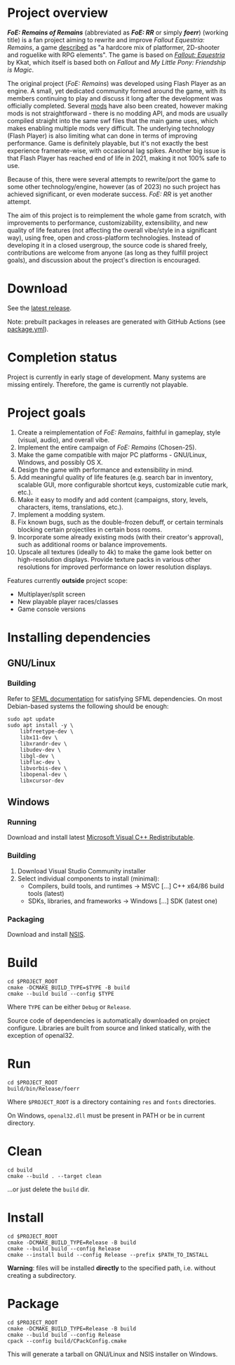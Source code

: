 # Project overview
_**FoE: Remains of Remains**_ (abbreviated as _**FoE: RR**_ or simply _**foerr**_) (working title) is a fan project
aiming to rewrite and improve _Fallout Equestria: Remains_, a game [described](http://foe.ucoz.org/main_en.html) as
"a hardcore mix of platformer, 2D-shooter and roguelike with RPG elements".
The game is based on [_Fallout: Equestria_](https://en.wikipedia.org/wiki/Fallout:_Equestria) by Kkat, which itself is
based both on _Fallout_ and _My Little Pony: Friendship is Magic_.

The original project (_FoE: Remains_) was developed using Flash Player as an engine. A small, yet dedicated community
formed around the game, with its members continuing to play and discuss it long after the development was officially
completed. Several [mods](https://fallout-equestria-remains.fandom.com/wiki/User_Modifications) have also been created,
however making mods is not straightforward - there is no modding API, and mods are usually compiled straight into the
same swf files that the main game uses, which makes enabling multiple mods very difficult. The underlying technology
(Flash Player) is also limiting what can done in terms of improving performance. Game is definitely playable, but it's
not exactly the best experience framerate-wise, with occasional lag spikes. Another big issue is that Flash Player has
reached end of life in 2021, making it not 100% safe to use.

Because of this, there were several attempts to rewrite/port the game to some other technology/engine, however
(as of 2023) no such project has achieved significant, or even moderate success. _FoE: RR_ is yet another attempt.

The aim of this project is to reimplement the whole game from scratch, with improvements to performance,
customizability, extensibility, and new quality of life features (not affecting the overall vibe/style in a significant
way), using free, open and cross-platform technologies. Instead of developing it in a closed usergroup, the source code
is shared freely, contributions are welcome from anyone (as long as they fulfill project goals), and discussion about
the project's direction is encouraged.

# Download
See the [latest release](https://github.com/h67ma/foerr/releases/latest).

Note: prebuilt packages in releases are generated with GitHub Actions (see
[package.yml](https://github.com/h67ma/foerr/actions/workflows/package.yml)).

# Completion status
Project is currently in early stage of development. Many systems are missing entirely. Therefore, the game is currently
not playable.

# Project goals
1. Create a reimplementation of _FoE: Remains_, faithful in gameplay, style (visual, audio), and overall vibe.
2. Implement the entire campaign of _FoE: Remains_ (Chosen-25).
3. Make the game compatible with major PC platforms - GNU/Linux, Windows, and possibly OS X.
4. Design the game with performance and extensibility in mind.
5. Add meaningful quality of life features (e.g. search bar in inventory, scalable GUI, more configurable shortcut keys,
customizable cutie mark, etc.).
6. Make it easy to modify and add content (campaigns, story, levels, characters, items, translations, etc.).
7. Implement a modding system.
8. Fix known bugs, such as the double-frozen debuff, or certain terminals blocking certain projectiles in certain boss
rooms.
9. Incorporate some already existing mods (with their creator's approval), such as additional rooms or balance
improvements.
10. Upscale all textures (ideally to 4k) to make the game look better on high-resolution displays. Provide texture packs
in various other resolutions for improved performance on lower resolution displays.

Features currently **outside** project scope:
* Multiplayer/split screen
* New playable player races/classes
* Game console versions

# Installing dependencies
## GNU/Linux
### Building
Refer to [SFML documentation](https://www.sfml-dev.org/tutorials/2.6/compile-with-cmake.php#installing-dependencies)
for satisfying SFML dependencies. On most Debian-based systems the following should be enough:
```
sudo apt update
sudo apt install -y \
	libfreetype-dev \
	libx11-dev \
	libxrandr-dev \
	libudev-dev \
	libgl-dev \
	libflac-dev \
	libvorbis-dev \
	libopenal-dev \
	libxcursor-dev
```

## Windows
### Running
Download and install latest
[Microsoft Visual C++ Redistributable](https://learn.microsoft.com/en-us/cpp/windows/latest-supported-vc-redist).

### Building
1. Download Visual Studio Community installer
2. Select individual components to install (minimal):
	* Compilers, build tools, and runtimes -> MSVC [...] C++ x64/86 build tools (latest)
	* SDKs, libraries, and frameworks -> Windows [...] SDK (latest one)

### Packaging
Download and install [NSIS](https://nsis.sourceforge.io).

# Build
```
cd $PROJECT_ROOT
cmake -DCMAKE_BUILD_TYPE=$TYPE -B build
cmake --build build --config $TYPE
```
Where `TYPE` can be either `Debug` or `Release`.

Source code of dependencies is automatically downloaded on project configure. Libraries are built from source and linked
statically, with the exception of openal32.

# Run
```
cd $PROJECT_ROOT
build/bin/Release/foerr
```
Where `$PROJECT_ROOT` is a directory containing `res` and `fonts` directories.

On Windows, `openal32.dll` must be present in PATH or be in current directory.

# Clean
```
cd build
cmake --build . --target clean
```

...or just delete the `build` dir.

# Install
```
cd $PROJECT_ROOT
cmake -DCMAKE_BUILD_TYPE=Release -B build
cmake --build build --config Release
cmake --install build --config Release --prefix $PATH_TO_INSTALL
```
**Warning**: files will be installed **directly** to the specified path, i.e. without creating a subdirectory.

# Package
```
cd $PROJECT_ROOT
cmake -DCMAKE_BUILD_TYPE=Release -B build
cmake --build build --config Release
cpack --config build/CPackConfig.cmake
```
This will generate a tarball on GNU/Linux and NSIS installer on Windows.
